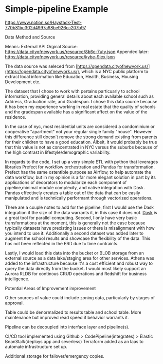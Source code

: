 # Simple-pipeline Example
https://www.notion.so/Haystack-Test-770b81bc302d4997a98be926cc207b97


Data Method and Source

Means: External API
Orginal Source: https://data.cityofnewyork.us/resource/8b6c-7uty.json
Appended later: https://data.cityofnewyork.us/resource/kybe-9iex.json


The data source was seleced from [https://opendata.cityofnewyork.us/](https://opendata.cityofnewyork.us/), which is a NYC public platform to extract local information like Education, Health, Business, Housing Development etc.

The dataset that I chose to work with pertains particuarly to school information, providing general details about each available school such as Address, Graduation rate, and Gradespan. I chose this data source because it has been my experience working in real estate that the quality of schools and the gradespan available has a significant affect on the value of the residence. 

In the case of nyc, most residential units are considered a condominium or cooperative "apartment" not your regular single family "house". However this difference still doesn't remove the strong demand existing from parents for their children to have a good education. Albeit, it would probably be true that this value is not as concentrated in NYC versus the suburbs because of the high contrast in lifestyle/demographic variability.

In regards to the code, I set up a very simple ETL with python that leverages libraries Prefect for workflow orchestration and Pandas for transformation. Prefect has the same ostentible purpose as Airflow, to help automate the data workflow, but in my opinion is a far more elegant solution in part by its applications of decorators to modularize each component of pipeline,minimal module complexity, and native integration with Dask. Pandas effectively creates a table out of the data that can be easily manipulated and is technically performant through vectorized operations. 

There are a couple notes to add for the pipeline, first I would use the Dask integration if the size of the data warrants it, in this case it does not. [Dask](https://en.wikipedia.org/wiki/Dask_(software)) is a great tool for parallel computing. Second, I only have very basic transformations at the moment, this is generally not the case because typically datasets have prexisting issues or there is misalignment with how you intend to use it. Additionally a second dataset was added later to augment the school results and showcase the flexibility of the data. This has not been reflected in the ERD due to time contraints.

Lastly, I would load this data into the bucket or BLOB storage from an external source
as a data lake/staging area for other services. Athena was added to the infrastructure because it's a cost efficient and robust way to query the data directly from the bucket. I would most likely support an Aurora RLDB for continous CRUD operations and Redshift for business intelligence.

Potential Areas of Improvement improvement

Other sources of value could include zoning data, particularly by stages of approval.

Table could be denormalized to results table and school table. 
More maintenance but improved read speed if behavior warrants it. 

Pipeline can be decoupled into interface layer and pipeline(s).

CI/CD tool implemented using Github > CodePipeline(integrates) > Elastic BeanStalk(deploys app and severless)
Terraform added as an Iaas to automate infrastructure set up.

Additional storage for failover/emergency copies.
